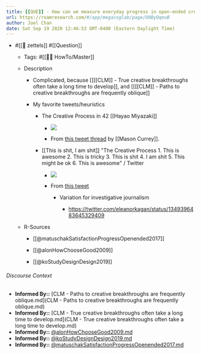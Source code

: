 ```yaml
---
title: [[QUE]] - How can we measure everyday progress in open-ended creative work?
url: https://roamresearch.com/#/app/megacoglab/page/D8ByQqeuB
author: Joel Chan
date: Sat Sep 19 2020 12:46:53 GMT-0400 (Eastern Daylight Time)
---
```


- #[[🌲 zettels]] #[[Question]]

    - Tags: #[[👩‍🏫 HowTo/Master]]

    - Description

        - Complicated, because [[[[CLM]] - True creative breakthroughs often take a long time to develop]], and [[[[CLM]] - Paths to creative breakthroughs are frequently oblique]]

        - My favorite tweets/heuristics

            - The Creative Process in 42 [[Hayao Miyazaki]]

                - ![](https://firebasestorage.googleapis.com/v0/b/firescript-577a2.appspot.com/o/imgs%2Fapp%2Fmegacoglab%2FTSo1xJZ8_5.png?alt=media&token=61c8ee19-0219-4f5b-a7ee-4a2617b7eef8)

                - From [this tweet thread](https://twitter.com/masoncurrey/status/1348621624191250433) by [[Mason Currey]].

            - [[This is shit, I am shit]] "The Creative Process 1. This is awesome 2. This is tricky 3. This is shit 4. I am shit 5. This might be ok 6. This is awesome" / Twitter

                - ![](https://firebasestorage.googleapis.com/v0/b/firescript-577a2.appspot.com/o/imgs%2Fapp%2Fmegacoglab%2FdKSrCD8ZjJ.png?alt=media&token=eedce39b-4e74-41aa-847e-00fb0aa6a1fb)

                - From [this tweet](https://twitter.com/marcusromer/status/393094184652902402?lang=en)

                    - Variation for investigative journalism

                        - https://twitter.com/eleanorkagan/status/1349396483645329409

    - R-Sources

        - [[@matuschakSatisfactionProgressOpenended2017]]

        - [[@alonHowChooseGood2009]]

        - [[@koStudyDesignDesign2019]]

###### Discourse Context

- **Informed By::** [CLM - Paths to creative breakthroughs are frequently oblique.md](CLM - Paths to creative breakthroughs are frequently oblique.md)
- **Informed By::** [CLM - True creative breakthroughs often take a long time to develop.md](CLM - True creative breakthroughs often take a long time to develop.md)
- **Informed By::** [@alonHowChooseGood2009.md](@alonHowChooseGood2009.md)
- **Informed By::** [@koStudyDesignDesign2019.md](@koStudyDesignDesign2019.md)
- **Informed By::** [@matuschakSatisfactionProgressOpenended2017.md](@matuschakSatisfactionProgressOpenended2017.md)

